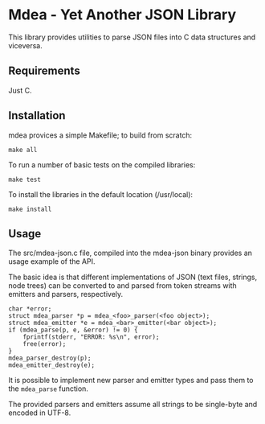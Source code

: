 Mdea - Yet Another JSON Library
===============================

This library provides utilities to parse JSON files into C data structures and
viceversa.

Requirements
------------

Just C.

Installation
------------

mdea provices a simple Makefile; to build from scratch:

    make all

To run a number of basic tests on the compiled libraries:

    make test

To install the libraries in the default location (/usr/local):

    make install

Usage
-----

The src/mdea-json.c file, compiled into the mdea-json binary provides an usage
example of the API.

The basic idea is that different implementations of JSON (text files, strings,
node trees) can be converted to and parsed from token streams with emitters and
parsers, respectively.

	char *error;
	struct mdea_parser *p = mdea_<foo>_parser(<foo object>);
	struct mdea_emitter *e = mdea_<bar>_emitter(<bar object>);
	if (mdea_parse(p, e, &error) != 0) {
		fprintf(stderr, "ERROR: %s\n", error);
		free(error);
	}
	mdea_parser_destroy(p);
	mdea_emitter_destroy(e);

It is possible to implement new parser and emitter types and pass them to the
`mdea_parse` function.

The provided parsers and emitters assume all strings to be single-byte and
encoded in UTF-8.


